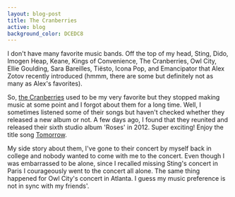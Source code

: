 ```yaml
---
layout: blog-post
title: The Cranberries
active: blog
background_color: DCEDC8
---
```


I don't have many favorite music bands. Off the top of my head, Sting, Dido, Imogen Heap, Keane, Kings of Convenience, The Cranberries, Owl City, Ellie Goulding, Sara Bareilles, Tiësto, Icona Pop, and Emancipator that Alex Zotov recently introduced (hmmm, there are some but definitely not as many as Alex's favorites).

So, [the Cranberries](http://www.cranberries.com/) used to be my very favorite but they stopped making music at some point and I forgot about them for a long time. Well, I sometimes listened some of their songs but haven't checked whether they released a new album or not. A few days ago, I found that they reunited and released their sixth studio album 'Roses' in 2012. Super exciting! Enjoy the title song [Tomorrow](https://www.youtube.com/watch?v=5Jek51dK-7A&list=PL7E5DE963412A965D&index=2).

My side story about them, I've gone to their concert by myself back in college and nobody wanted to come with me to the concert. Even though I was embarrassed to be alone, since I recalled missing Sting's concert in Paris I courageously went to the concert all alone. The same thing happened for Owl City's concert in Atlanta. I guess my music preference is not in sync with my friends'.
